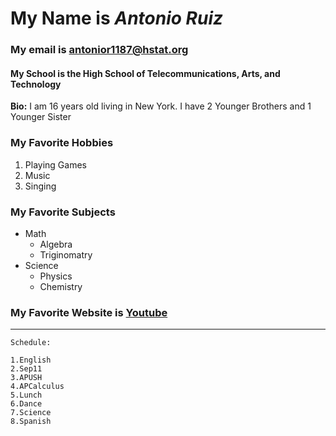 

# My Name is _Antonio Ruiz_

### My email is antonior1187@hstat.org

#### My School is the High School of Telecommunications, Arts, and Technology

**Bio:** I am 16 years old living in New York. I have 2 Younger Brothers and 1 Younger Sister

### My Favorite Hobbies
1. Playing Games  
2. Music
3. Singing

### My Favorite Subjects
* Math
  * Algebra 
  * Triginomatry
* Science
  * Physics
  * Chemistry
### My Favorite Website is [Youtube](https://www.youtube.com/)
---
```
Schedule:

1.English
2.Sep11
3.APUSH
4.APCalculus
5.Lunch
6.Dance
7.Science
8.Spanish
```